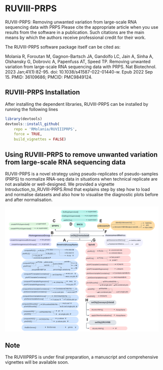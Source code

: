 
# RUVIII-PRPS

<!-- badges: start -->
<!-- badges: end -->

RUVIII-PRPS: Removing unwanted variation from large-scale RNA sequencing data with PRPS
Please cite the appropriate article when you use results from the software in a publication. Such citations are the main means by which the authors receive professional credit for their work.

The RUVIII-PRPS software package itself can be cited as:

Molania R, Foroutan M, Gagnon-Bartsch JA, Gandolfo LC, Jain A, Sinha A, Olshansky G, Dobrovic A, Papenfuss AT, Speed TP. Removing unwanted variation from large-scale RNA sequencing data with PRPS. Nat Biotechnol. 2023 Jan;41(1):82-95. doi: 10.1038/s41587-022-01440-w. Epub 2022 Sep 15. PMID: 36109686; PMCID: PMC9849124.

##  RUVIII-PRPS Installation

After installing the dependent libraries, RUVIII-PRPS can be installed by running the following lines

``` r
library(devtools)
devtools::install_github(
    repo = 'RMolania/RUVIIIPRPS',
    force = TRUE,
    build_vignettes = FALSE)
```

## Using RUVIII-PRPS to remove unwanted variation from large-scale RNA sequencing data

RUVIII-PRPS is a novel strategy using pseudo-replicates of pseudo-samples (PRPS) to normalize RNA-seq data in situations when technical replicate are not available or well-designed. 
We provided a vignette Introduction_to_RUVIII-PRPS.Rmd that explains step by step how to load and normalise datasets and also how to visualise the diagnostic plots before and after normalisation.


<img src="./MetaData.pdf">

##  Note
The RUVIIIPRPS is under final preparation, a manuscript and comprehensive vignettes will be available soon.